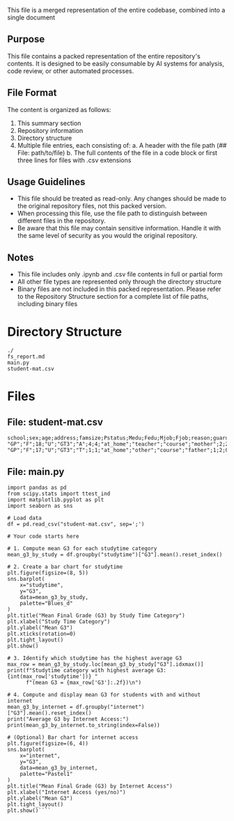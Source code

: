 This file is a merged representation of the entire codebase, combined into a single document

## Purpose
This file contains a packed representation of the entire repository's contents.
It is designed to be easily consumable by AI systems for analysis, code review,
or other automated processes.

## File Format
The content is organized as follows:
1. This summary section
2. Repository information
3. Directory structure
4. Multiple file entries, each consisting of:
  a. A header with the file path (## File: path/to/file)
  b. The full contents of the file in a code block or first three lines for files with .csv extensions

## Usage Guidelines
- This file should be treated as read-only. Any changes should be made to the
  original repository files, not this packed version.
- When processing this file, use the file path to distinguish
  between different files in the repository.
- Be aware that this file may contain sensitive information. Handle it with
  the same level of security as you would the original repository.

## Notes
- This file includes only .ipynb and .csv file contents in full or partial form
- All other file types are represented only through the directory structure
- Binary files are not included in this packed representation. Please refer to the Repository Structure section for a complete list of file paths, including binary files

# Directory Structure

````
./
fs_report.md
main.py
student-mat.csv
````

# Files

## File: student-mat.csv
````
school;sex;age;address;famsize;Pstatus;Medu;Fedu;Mjob;Fjob;reason;guardian;traveltime;studytime;failures;schoolsup;famsup;paid;activities;nursery;higher;internet;romantic;famrel;freetime;goout;Dalc;Walc;health;absences;G1;G2;G3
"GP";"F";18;"U";"GT3";"A";4;4;"at_home";"teacher";"course";"mother";2;2;0;"yes";"no";"no";"no";"yes";"yes";"no";"no";4;3;4;1;1;3;6;"5";"6";6
"GP";"F";17;"U";"GT3";"T";1;1;"at_home";"other";"course";"father";1;2;0;"no";"yes";"no";"no";"no";"yes";"yes";"no";5;3;3;1;1;3;4;"5";"5";6
````

## File: main.py
````
import pandas as pd
from scipy.stats import ttest_ind
import matplotlib.pyplot as plt
import seaborn as sns

# Load data
df = pd.read_csv("student-mat.csv", sep=';')

# Your code starts here

# 1. Compute mean G3 for each studytime category
mean_g3_by_study = df.groupby("studytime")["G3"].mean().reset_index()

# 2. Create a bar chart for studytime
plt.figure(figsize=(8, 5))
sns.barplot(
    x="studytime",
    y="G3",
    data=mean_g3_by_study,
    palette="Blues_d"
)
plt.title("Mean Final Grade (G3) by Study Time Category")
plt.xlabel("Study Time Category")
plt.ylabel("Mean G3")
plt.xticks(rotation=0)
plt.tight_layout()
plt.show()

# 3. Identify which studytime has the highest average G3
max_row = mean_g3_by_study.loc[mean_g3_by_study["G3"].idxmax()]
print(f"Studytime category with highest average G3: {int(max_row['studytime'])} "
      f"(mean G3 = {max_row['G3']:.2f})\n")

# 4. Compute and display mean G3 for students with and without internet
mean_g3_by_internet = df.groupby("internet")["G3"].mean().reset_index()
print("Average G3 by Internet Access:")
print(mean_g3_by_internet.to_string(index=False))

# (Optional) Bar chart for internet access
plt.figure(figsize=(6, 4))
sns.barplot(
    x="internet",
    y="G3",
    data=mean_g3_by_internet,
    palette="Pastel1"
)
plt.title("Mean Final Grade (G3) by Internet Access")
plt.xlabel("Internet Access (yes/no)")
plt.ylabel("Mean G3")
plt.tight_layout()
plt.show()````
